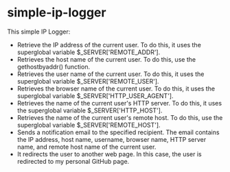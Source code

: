 # simple-ip-logger
This simple IP Logger:
- Retrieve the IP address of the current user. To do this, it uses the superglobal variable $_SERVER['REMOTE_ADDR'].
- Retrieves the host name of the current user. To do this, use the gethostbyaddr() function.
- Retrieves the user name of the current user. To do this, it uses the superglobal variable $_SERVER['REMOTE_USER'].
- Retrieves the browser name of the current user. To do this, it uses the superglobal variable $_SERVER['HTTP_USER_AGENT'].
- Retrieves the name of the current user's HTTP server. To do this, it uses the superglobal variable $_SERVER['HTTP_HOST'].
- Retrieves the name of the current user's remote host. To do this, use the superglobal variable $_SERVER['REMOTE_HOST'].
- Sends a notification email to the specified recipient. The email contains the IP address, host name, username, browser name, HTTP server name, and remote host name of the current user.
- It redirects the user to another web page. In this case, the user is redirected to my personal GitHub page.

